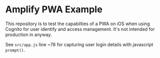 # Amplify PWA Example

This repository is to test the capabilties of a PWA on iOS when using Cognito for user identify and access management.  It's not intended for production in anyway.

See `src/app.js` line ~78 for capturing user login details with javascript `prompt()`.